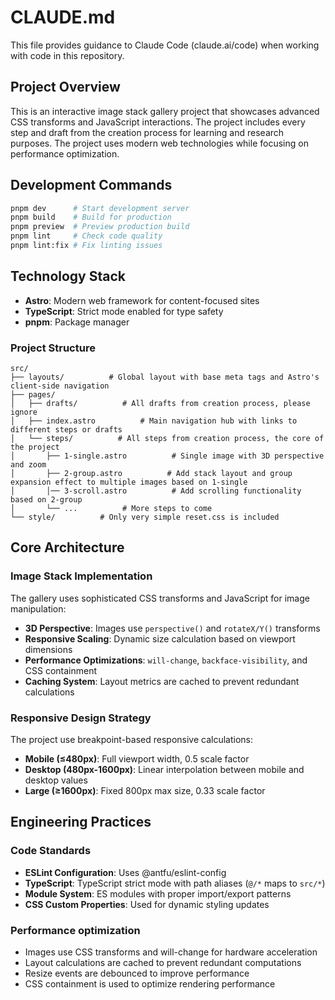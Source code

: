 # CLAUDE.md

This file provides guidance to Claude Code (claude.ai/code) when working with code in this repository.

## Project Overview

This is an interactive image stack gallery project that showcases advanced CSS transforms and JavaScript interactions. The project includes every step and draft from the creation process for learning and research purposes. The project uses modern web technologies while focusing on performance optimization.

## Development Commands

```bash
pnpm dev      # Start development server
pnpm build    # Build for production
pnpm preview  # Preview production build
pnpm lint     # Check code quality
pnpm lint:fix # Fix linting issues
```

## Technology Stack

- **Astro**: Modern web framework for content-focused sites
- **TypeScript**: Strict mode enabled for type safety
- **pnpm**: Package manager

### Project Structure

```
src/
├── layouts/          # Global layout with base meta tags and Astro's client-side navigation
├── pages/
│   ├── drafts/          # All drafts from creation process, please ignore
│   ├── index.astro          # Main navigation hub with links to different steps or drafts
│   └── steps/          # All steps from creation process, the core of the project
│       ├── 1-single.astro          # Single image with 3D perspective and zoom
│       ├── 2-group.astro          # Add stack layout and group expansion effect to multiple images based on 1-single
│       │── 3-scroll.astro          # Add scrolling functionality based on 2-group
│       └── ...          # More steps to come
└── style/          # Only very simple reset.css is included
```

## Core Architecture

### Image Stack Implementation

The gallery uses sophisticated CSS transforms and JavaScript for image manipulation:

- **3D Perspective**: Images use `perspective()` and `rotateX/Y()` transforms
- **Responsive Scaling**: Dynamic size calculation based on viewport dimensions
- **Performance Optimizations**: `will-change`, `backface-visibility`, and CSS containment
- **Caching System**: Layout metrics are cached to prevent redundant calculations

### Responsive Design Strategy

The project use breakpoint-based responsive calculations:

- **Mobile (≤480px)**: Full viewport width, 0.5 scale factor
- **Desktop (480px-1600px)**: Linear interpolation between mobile and desktop values
- **Large (≥1600px)**: Fixed 800px max size, 0.33 scale factor

## Engineering Practices

### Code Standards

- **ESLint Configuration**: Uses @antfu/eslint-config
- **TypeScript**: TypeScript strict mode with path aliases (`@/*` maps to `src/*`)
- **Module System**: ES modules with proper import/export patterns
- **CSS Custom Properties**: Used for dynamic styling updates

### Performance optimization

- Images use CSS transforms and will-change for hardware acceleration
- Layout calculations are cached to prevent redundant computations
- Resize events are debounced to improve performance
- CSS containment is used to optimize rendering performance
